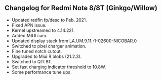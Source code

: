 ## Changelog for Redmi Note 8/8T (Ginkgo/Willow)
- Updated redfin fp/desc to Feb. 2021.
- Fixed APN issue.
- Kernel upstreamed to 4.14.221.
- Added MIUI cam.
- Updated display stack from  LA.UM.9.11.r1-02600-NICOBAR.0
- Switched to pixel charger animation.
- Fine tuned notch cutout.
- Upgraded to Miui R blobs (21.2.3).
- Switched to QTI BT.
- Set fast charging indicator threshold to 10.8W.
- Some performance tune ups.
